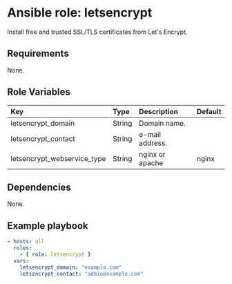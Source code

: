 # Ansible role: letsencrypt
Install free and trusted SSL/TLS certificates from Let's Encrypt.

## Requirements
None.

## Role Variables
|Key|Type|Description|Default|
|:--|:---|:----------|:------|
|letsencrypt_domain|String|Domain name.||
|letsencrypt_contact|String|e-mail address.||
|letsencrypt_webservice_type|String|nginx or apache|nginx|

## Dependencies
None.

## Example playbook

```yaml
- hosts: all
  roles:
    - { role: letsencrypt }
  vars:
    letsencrypt_domain: "example.com"
    letsencrypt_contact: "admin@example.com"
```
